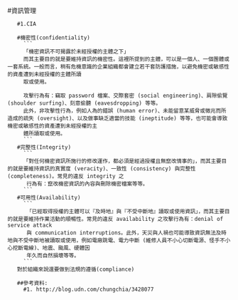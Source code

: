 #資訊管理
```
   #1.CIA
   
   #機密性(confidentiality)
     ```
     「機密資訊不可揭露於未經授權的主體之下」
     而其主要目的就是要維持資訊的機密性。這裡所提到的主體，可以是一個人、一個團體或一套系統。一般而言，稍有危機意識的企業組織都會建立若干套防護措施，以避免機密或敏感性的資產遭到未經授權的主體所讀
     取或使用。
     
     攻擊行為有：竊取 password 檔案、交際套密 (social engineering)、肩隙偷覽 (shoulder surfing)、刻意偷聽 (eavesdropping) 等等。
     此外，非攻擊性行為，例如人為的錯誤 (human error)、未能留意某威脅或徵兆而所造成的疏失 (oversight)、以及做事缺乏適當的技能 (ineptitude) 等等，也可能會導致機密或敏感性的資產遭到未經授權的主
     體所讀取或使用。
     ```
   #完整性(Integrity)
     ```
     「對任何機密資訊所施行的修改運作，都必須是經過授權且無竄改情事的」，而其主要目的就是要維持資訊的真實度 (veracity)、一致性 (consistency) 與完整性 (completeness)。常見的違反 integrity 之
      行為有：竄改機密資訊的內容與刪除機密檔案等等。
     ```
   #可用性(Availability)
     ```
      「已經取得授權的主體可以『及時地』與『不受中斷地』讀取或使用資訊」，而其主要目的就是要維持作業活動的順暢性。常見的違反 availability 之攻擊行為有：denial of service attack 
      與 communication interruptions。此外，天災與人禍也可能導致資訊無法及時地與不受中斷地被讀取或使用，例如電廠跳電、電力中斷 (維修人員不小心切斷電源、怪手不小心挖斷電線)、地震、颱風、硬體因
      年久而自然損壞等等。
     ```
   對於組織來說還要做到法規的遵循(compliance)
   
   ##參考資料:
     #1. http://blog.udn.com/chungchia/3428077
 ```
   
